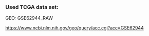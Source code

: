 ### Used TCGA data set:
GEO: GSE62944_RAW

https://www.ncbi.nlm.nih.gov/geo/query/acc.cgi?acc=GSE62944
